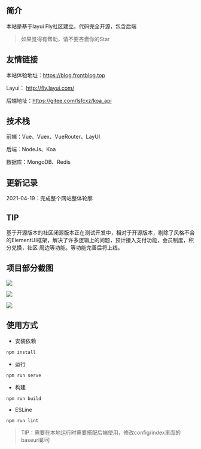 

## 简介

本站是基于layui Fly社区建立。代码完全开源，包含后端

> 如果觉得有帮助，请不要吝啬你的Star

## 友情链接

本站体验地址：https://blog.frontblog.top

Layui： http://fly.layui.com/

后端地址：https://gitee.com/lsfcxz/koa_api

## 技术栈

前端：Vue、Vuex、VueRouter、LayUI

后端：NodeJs、Koa

数据库：MongoDB、Redis

## 更新记录

2021-04-19：完成整个网站整体轮廓

## TIP

基于开源版本的社区闭源版本正在测试开发中，相对于开源版本，剔除了风格不合的ElementUI框架，解决了许多逻辑上的问题，预计接入支付功能，会员制度，积分兑换，社区 周边等功能。等功能完善后将上线。

## 项目部分截图

![](https://gitee.com/lsfcxz/frontblog/raw/master/docs/img/a.png)

![](https://gitee.com/lsfcxz/frontblog/raw/master/docs/img/b.png)

![](https://gitee.com/lsfcxz/frontblog/raw/master/docs/img/c.png)

## 使用方式

- 安装依赖

```
npm install
```

- 运行

```
npm run serve
```

- 构建

```
npm run build
```

- ESLine

```
npm run lint
```

> TIP：需要在本地运行时需要搭配后端使用，修改config/index里面的baseurl即可

